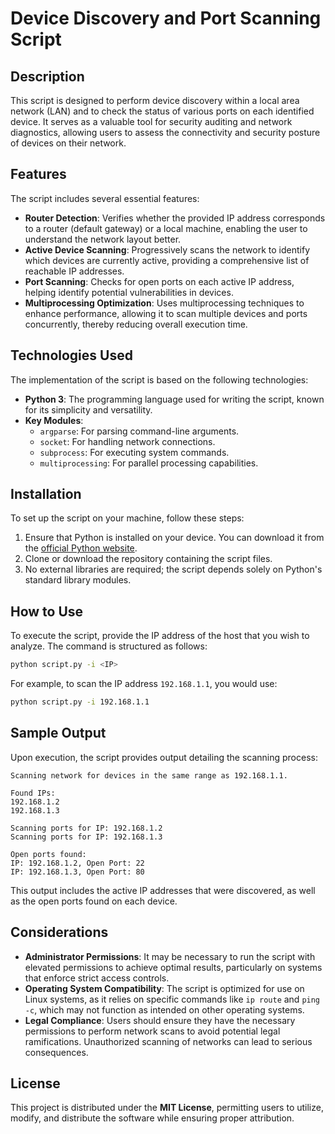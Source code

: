 # Device Discovery and Port Scanning Script

## Description
This script is designed to perform device discovery within a local area network (LAN) and to check the status of various ports on each identified device. It serves as a valuable tool for security auditing and network diagnostics, allowing users to assess the connectivity and security posture of devices on their network.

## Features
The script includes several essential features:
- **Router Detection**: Verifies whether the provided IP address corresponds to a router (default gateway) or a local machine, enabling the user to understand the network layout better.
- **Active Device Scanning**: Progressively scans the network to identify which devices are currently active, providing a comprehensive list of reachable IP addresses.
- **Port Scanning**: Checks for open ports on each active IP address, helping identify potential vulnerabilities in devices.
- **Multiprocessing Optimization**: Uses multiprocessing techniques to enhance performance, allowing it to scan multiple devices and ports concurrently, thereby reducing overall execution time.

## Technologies Used
The implementation of the script is based on the following technologies:
- **Python 3**: The programming language used for writing the script, known for its simplicity and versatility.
- **Key Modules**:
  - `argparse`: For parsing command-line arguments.
  - `socket`: For handling network connections.
  - `subprocess`: For executing system commands.
  - `multiprocessing`: For parallel processing capabilities.
  

## Installation
To set up the script on your machine, follow these steps:
1. Ensure that Python is installed on your device. You can download it from the [official Python website](https://www.python.org/).
2. Clone or download the repository containing the script files.
3. No external libraries are required; the script depends solely on Python's standard library modules.

## How to Use
To execute the script, provide the IP address of the host that you wish to analyze. The command is structured as follows:

```sh
python script.py -i <IP>
```

For example, to scan the IP address `192.168.1.1`, you would use:

```sh
python script.py -i 192.168.1.1
```

## Sample Output
Upon execution, the script provides output detailing the scanning process:

```
Scanning network for devices in the same range as 192.168.1.1.

Found IPs:
192.168.1.2
192.168.1.3

Scanning ports for IP: 192.168.1.2
Scanning ports for IP: 192.168.1.3

Open ports found:
IP: 192.168.1.2, Open Port: 22
IP: 192.168.1.3, Open Port: 80
```

This output includes the active IP addresses that were discovered, as well as the open ports found on each device.

## Considerations
- **Administrator Permissions**: It may be necessary to run the script with elevated permissions to achieve optimal results, particularly on systems that enforce strict access controls.
- **Operating System Compatibility**: The script is optimized for use on Linux systems, as it relies on specific commands like `ip route` and `ping -c`, which may not function as intended on other operating systems.
- **Legal Compliance**: Users should ensure they have the necessary permissions to perform network scans to avoid potential legal ramifications. Unauthorized scanning of networks can lead to serious consequences.

## License
This project is distributed under the **MIT License**, permitting users to utilize, modify, and distribute the software while ensuring proper attribution.

